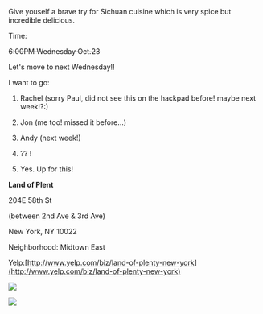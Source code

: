 
Give youself a brave try for Sichuan cuisine which is very spice but incredible delicious.

Time:

<s>6:00PM Wednesday Oct.23</s>

Let's move to next Wednesday!!

I want to go:

1. Rachel (sorry Paul, did not see this on the hackpad before! maybe next week!?:)

2. Jon (me too!  missed it before...)

3. Andy (next week!)

1.  ?? !
2.  Yes. Up for this!

**Land of Plent**

204E 58th St

(between 2nd Ave & 3rd Ave) 

New York, NY 10022

Neighborhood: Midtown East

Yelp:[<a href='http://www.yelp.com/biz/land-of-plenty-new-york'/>http://www.yelp.com/biz/land-of-plenty-new-york](http://www.yelp.com/biz/land-of-plenty-new-york)</a>

![](http://s3-media2.ak.yelpcdn.com/bphoto/e93oZvnfh6zJvdqgTc1P6g/l.jpg)

![](http://s3-media3.ak.yelpcdn.com/bphoto/03P0BdbtiFfSvmkpaOlksw/l.jpg)
